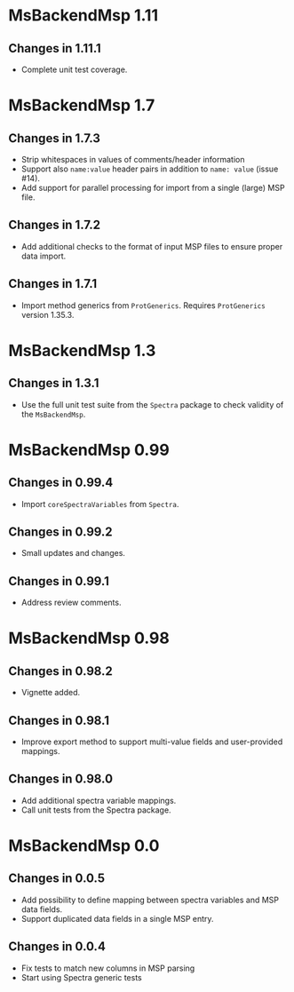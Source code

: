 # MsBackendMsp 1.11

## Changes in 1.11.1

- Complete unit test coverage.


# MsBackendMsp 1.7

## Changes in 1.7.3

- Strip whitespaces in values of comments/header information
- Support also `name:value` header pairs in addition to `name: value` 
  (issue #14).
- Add support for parallel processing for import from a single (large) MSP file.

## Changes in 1.7.2

- Add additional checks to the format of input MSP files to ensure proper data
  import.

## Changes in 1.7.1

- Import method generics from `ProtGenerics`. Requires `ProtGenerics` version
  1.35.3.

# MsBackendMsp 1.3

## Changes in 1.3.1

- Use the full unit test suite from the `Spectra` package to check validity of
  the `MsBackendMsp`.

# MsBackendMsp 0.99

## Changes in 0.99.4

- Import `coreSpectraVariables` from `Spectra`.

## Changes in 0.99.2

- Small updates and changes.

## Changes in 0.99.1

- Address review comments.

# MsBackendMsp 0.98

## Changes in 0.98.2

- Vignette added.

## Changes in 0.98.1

- Improve export method to support multi-value fields and user-provided 
  mappings.

## Changes in 0.98.0

- Add additional spectra variable mappings.
- Call unit tests from the Spectra package.

# MsBackendMsp 0.0

## Changes in 0.0.5

- Add possibility to define mapping between spectra variables and MSP data 
  fields.
- Support duplicated data fields in a single MSP entry.

## Changes in 0.0.4

- Fix tests to match new columns in MSP parsing
- Start using Spectra generic tests 

